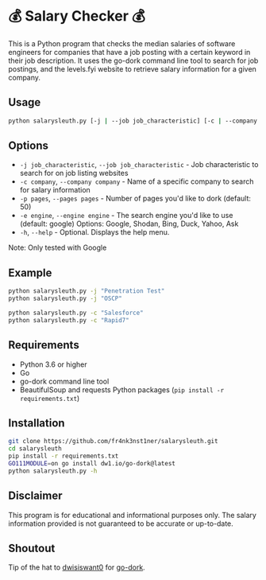 # 💰 Salary Checker 💰
This is a Python program that checks the median salaries of software engineers for companies that have a job posting with a certain keyword in their job description. It uses the go-dork command line tool to search for job postings, and the levels.fyi website to retrieve salary information for a given company.

## Usage
```bash
python salarysleuth.py [-j | --job job_characteristic] [-c | --company companyname] [-p | --pages pages] [-e | --engine engine] [-h | --help]
```

## Options
* `-j job_characteristic`, `--job job_characteristic` - Job characteristic to search for on job listing websites
* `-c company`, `--company company` - Name of a specific company to search for salary information
* `-p pages`, `--pages pages` - Number of pages you'd like to dork (default: 50)
* `-e engine`, `--engine engine` - The search engine you'd like to use (default: google) Options: Google, Shodan, Bing, Duck, Yahoo, Ask 
* `-h`, `--help` - Optional. Displays the help menu.

Note: Only tested with Google

## Example
```bash
python salarysleuth.py -j "Penetration Test"
python salarysleuth.py -j "OSCP"

python salarysleuth.py -c "Salesforce"
python salarysleuth.py -c "Rapid7"
```

## Requirements
* Python 3.6 or higher
* Go
* go-dork command line tool
* BeautifulSoup and requests Python packages (`pip install -r requirements.txt`)

## Installation
```bash
git clone https://github.com/fr4nk3nst1ner/salarysleuth.git
cd salarysleuth
pip install -r requirements.txt
GO111MODULE=on go install dw1.io/go-dork@latest
python salarysleuth.py -h
```

## Disclaimer
This program is for educational and informational purposes only. The salary information provided is not guaranteed to be accurate or up-to-date.

## Shoutout
Tip of the hat to [dwisiswant0](https://github.com/dwisiswant0) for [go-dork](https://github.com/dwisiswant0/go-dork).

